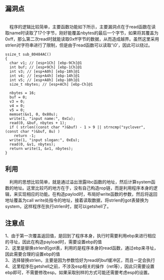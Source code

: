 ## 漏洞点
<br>
&#8195;程序的逻辑比较简单，主要函数功能如下所示，主要漏洞点在于read函数在读取name时读取了17个字节，刚好能覆盖nbytes的最后一个字节，如果将其覆盖为0xff，那么第二次read时就能读取0xff字节的数据，从而造成越界。虽然这里采用strlen对字符串进行了限制，但是由于read函数可以读取'\0'，因此可以绕过。<br>

```
ssize_t sub_80484AC()
{
  char v1; // [esp+1Ch] [ebp-9Ch]@1
  int buf; // [esp+9Ch] [ebp-1Ch]@1
  int v3; // [esp+A0h] [ebp-18h]@1
  int v4; // [esp+A4h] [ebp-14h]@1
  int v5; // [esp+A8h] [ebp-10h]@1
  size_t nbytes; // [esp+ACh] [ebp-Ch]@1

  nbytes = 16;
  buf = 0;
  v3 = 0;
  v4 = 0;
  v5 = 0;
  memset(&v1, 0, 0x80u);
  write(1, "input name:", 0xCu);
  read(0, &buf, nbytes + 1);
  if ( strlen((const char *)&buf) - 1 > 9 || strncmp("syclover", (const char *)&buf, 8u) )
    return -1;
  write(1, "input slogan:", 0xEu);
  read(0, &v1, nbytes);
  return write(1, &v1, nbytes);
}
```

## 利用
&#8195;利用的思想比较简单，就是通过溢出泄露libc函数的地址，然后计算system函数的地址。这里比较巧的地方在于，没有自己构造rop链，而是利用程序本身的逻辑，来实现相应的功能。在构造paylod时，布局好write函数的参数，然后将返回地址覆盖为call write处指令的地址，接着读取数据，将strlen的got表替换为system，这样程序在执行strlen时，就可以getshell了。<br>

## 注意点
1、由于第一次覆盖返回值，是回到了程序本身，执行时需要利用ebp来进行相应的寻址，因此在构造payload时，需要设置ebp的值<br>
2、这里是替换strlen的got表，利用的是程序本身的read函数，通过ebp来寻址，因此需要合理的设置ebp的值<br>
3、选择替换strlen，主要是因为参数恰好为read的buf缓冲区，而且一定会执行<br>
4、这里程序在getshell之前，不涉及esp相关的操作（ret等），因此只需要设置ebp即可，不需要修改esp。如果采取别样的方式可能还需要考虑esp的设置。<br>
